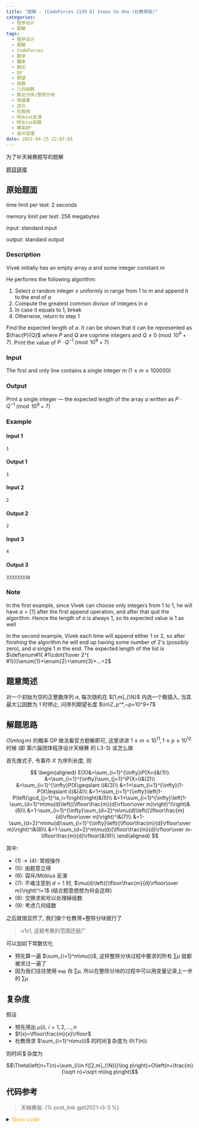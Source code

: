 ```yaml
---
title: "题解 - [CodeForces 1139 D] Steps to One (杜教筛版)"
categories:
  - 程序设计
  - 题解
tags:
  - 程序设计
  - 题解
  - CodeForces
  - 数学
  - 概率
  - 数论
  - DP
  - 期望
  - 级数
  - 几何级数
  - 数论分块/整除分块
  - 快速幂
  - 逆元
  - 杜教筛
  - Möbius反演
  - Möbius函数
  - 概率DP
  - 容斥定理
date: 2021-04-25 22:07:03
---
```


为了补天梯赛题写的题解

[题目链接](https://codeforces.com/problemset/problem/1139/D)

<!-- more -->

## 原始题面

time limit per test: 2 seconds

memory limit per test: 256 megabytes

input: standard input

output: standard output

### Description

Vivek initially has an empty array $a$ and some integer constant $m$

He performs the following algorithm:

1. Select $a$ random integer $x$ uniformly in range from $1$ to $m$ and append it to the end of $a$
1. Compute the greatest common divisor of integers in $a$
1. In case it equals to $1$, break
1. Otherwise, return to step $1$

Find the expected length of $a$. It can be shown that it can be represented as $\frac{P}{Q}$ where $P$ and $Q$ are coprime integers and $Q\ne 0\pmod{10^9+7}$. Print the value of $P\cdot Q^{-1}\pmod{10^9+7}$

### Input

The first and only line contains a single integer $m$ ($1\leqslant m\leqslant 100000$)

### Output

Print a single integer — the expected length of the array $a$ written as $P\cdot Q^{-1}\pmod{10^9+7}$

### Example

#### Input 1

```input1
1
```

#### Output 1

```output1
1
```

#### Input 2

```input2
2
```

#### Output 2

```output2
2
```

#### Input 3

```input3
4
```

#### Output 3

```output3
333333338
```

### Note

In the first example, since Vivek can choose only integers from $1$ to $1$, he will have $a=[1]$ after the first append operation, and after that quit the algorithm. Hence the length of $a$ is always $1$, so its expected value is $1$ as well

In the second example, Vivek each time will append either $1$ or $2$, so after finishing the algorithm he will end up having some number of $2$'s (possibly zero), and $a$ single $1$ in the end. The expected length of the list is $\def\enum#1{ #1\cdot{1\over 2^{ #1}}}\enum{1}+\enum{2}+\enum{3}+...=2$

## 题意简述

对一个初始为空的正整数序列 $a$, 每次随机在 $[1,m]_{\N}$ 内选一个数插入, 当其最大公因数为 $1$ 时停止, 问序列期望长度 $\in\Z_p^*,~p=10^9+7$

## 解题思路

$O(m\log m)$ 的概率 DP 做法看官方题解即可, 这里讲讲 $1\leqslant m\leqslant 10^{11}, 1\leqslant p\leqslant 10^{12}$ 时候 (即 第六届团体程序设计天梯赛 的 L3-3) 该怎么做

首先推式子, 令事件 $X$ 为序列长度, 则

$$
\begin{aligned}
  E(X)&=\sum_{i=1}^{\infty}iP(X=i)&(1)\\
  &=\sum_{i=1}^{\infty}\sum_{j=1}^iP(X=i)&(2)\\
  &=\sum_{i=1}^{\infty}P(X\geqslant i)&(3)\\
  &=1+\sum_{i=1}^{\infty}(1-P(X\leqslant i))&(4)\\
  &=1+\sum_{i=1}^{\infty}\left(1-P\left(\gcd_{j=1}^ia_i=1\right)\right)&(5)\\
  &=1+\sum_{i=1}^{\infty}\left(1-\sum_{d=1}^m\mu(d)\left({\lfloor\frac{m}{d}\rfloor\over m}\right)^i\right)&(6)\\
  &=1-\sum_{i=1}^{\infty}\sum_{d=2}^m\mu(d)\left({\lfloor\frac{m}{d}\rfloor\over m}\right)^i&(7)\\
  &=1-\sum_{d=2}^m\mu(d)\sum_{i=1}^{\infty}\left({\lfloor\frac{m}{d}\rfloor\over m}\right)^i&(8)\\
  &=1-\sum_{d=2}^m\mu(d){\lfloor\frac{m}{d}\rfloor\over m-\lfloor\frac{m}{d}\rfloor}&(9)\\
\end{aligned}
$$

其中:

- $(1)\to (4)$: 常规操作
- $(5)$: 由题意立得
- $(6)$: 容斥/Möbius 反演
- $(7)$: 不难注意到 $d=1$ 时, $\mu(d)\left({\lfloor\frac{m}{d}\rfloor\over m}\right)^i=1$ (结合题意想想为何会这样)
- $(8)$: 交换求和号以处理掉级数
- $(9)$: 考虑几何级数

之后就很显然了, 我们做个杜教筛+整除分块就行了

> u1s1, 这题考察的范围还挺广

可以加如下常数优化

- 预先算一遍 $\sum_{i=1}^m\mu(i)$, 这样整除分块过程中要求的所有 $\sum\mu$ 就都被求过一遍了
- 因为我们往往使用 `map` 存 $\sum\mu$, 所以在整除分块的过程中可以用变量记录上一步的 $\sum\mu$

## 复杂度

假设

- 预先筛出 $\mu(i),~i=1,2,...,n$
- $f(x)=\lfloor\frac{m}{x}\rfloor$
- 杜教筛求 $\sum_{i=1}^n\mu(i)$ 的时间复杂度为 $\Theta(T(n))$

则时间复杂度为

$$\Theta\left(n+T(n)+\sum_{i\in f([2,m]_{\N})}\log p\right)=O\left(n+\frac{m}{\sqrt n}+\sqrt m\log p\right)$$

## 代码参考

> 天梯赛版: {% post_link gplt2021-l3-3 %}

<details>
<summary><font color='orange'>Show code</font></summary>

{% icodeweb cpa_cpp title:CodeForces_1139D CodeForces/1139D/0.cpp %}

</details>
